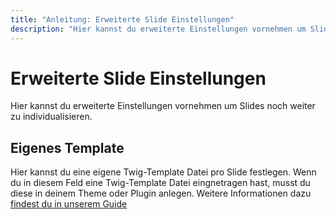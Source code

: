 ```yaml
---
title: "Anleitung: Erweiterte Slide Einstellungen"
description: "Hier kannst du erweiterte Einstellungen vornehmen um Slides noch weiter zu individualisieren."
---
```


# Erweiterte Slide Einstellungen
Hier kannst du erweiterte Einstellungen vornehmen um Slides noch weiter zu individualisieren.

## Eigenes Template
Hier kannst du eine eigene Twig-Template Datei pro Slide festlegen. Wenn du in diesem Feld eine Twig-Template Datei eingnetragen hast, musst du diese in deinem Theme oder Plugin anlegen. Weitere Informationen dazu [findest du in unserem Guide](/de/documentation/custom-slide-templates)